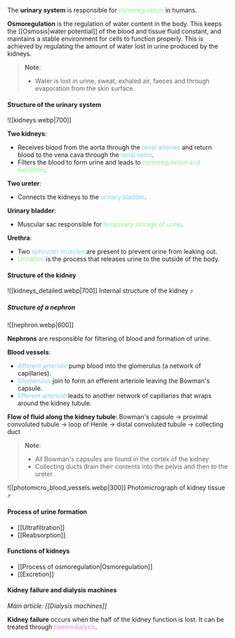 The **urinary system** is responsible for <span style="color: lightgreen">osmoregulation</span> in humans.

**Osmoregulation** is the regulation of water content in the body. This keeps the [[Osmosis|water potential]] of the blood and tissue fluid constant, and maintains a stable environment for cells to function properly. This is achieved by regulating the amount of water lost in urine produced by the kidneys.

> **Note**:
> - Water is lost in urine, sweat, exhaled air, faeces and through evaporation from the skin surface.

#### Structure of the urinary system
![[kidneys.webp|700]]

**Two kidneys**:
- Receives blood from the aorta through the <span style="color: skyblue">renal arteries</span> and return blood to the vena cava through the <span style="color: skyblue">renal veins</span>.
- Filters the blood to form urine and leads to <span style="color: lightgreen">osmoregulation and excretion</span>.

**Two ureter**:
- Connects the kidneys to the <span style="color: skyblue">urinary bladder</span>.

**Urinary bladder**:
- Muscular sac responsible for <span style="color: lightgreen">temporary storage of urine</span>.

**Urethra**:
- Two <span style="color: skyblue">sphincter muscles</span> are present to prevent urine from leaking out.
- <span style="color: lightgreen">Urination</span> is the process that releases urine to the outside of the body.

#### Structure of the kidney
![[kidneys_detailed.webp|700]]
Internal structure of the kidney ⤴️

##### Structure of a nephron
![[nephron.webp|600]]

**Nephrons** are responsible for filtering of blood and formation of urine.

**Blood vessels**:
- <span style="color: skyblue">Afferent arteriole</span> pump blood into the glomerulus (a network of capillaries).
- <span style="color: skyblue">Glomerulus</span> join to form an efferent arteriole leaving the Bowman's capsule.
- <span style="color: skyblue">Efferent arteriole</span> leads to another network of capillaries that wraps around the kidney tubule.

**Flow of fluid along the kidney tubule**:
Bowman's capsule → proximal convoluted tubule → loop of Henle → distal convoluted tubule → collecting duct

> **Note**:
> - All Bowman's capsules are found in the cortex of the kidney.
> - Collecting ducts drain their contents into the pelvis and then to the ureter.

![[photomicro_blood_vessels.webp|300]]
Photomicrograph of kidney tissue ⤴️

#### Process of urine formation
- [[Ultrafiltration]]
- [[Reabsorption]]

#### Functions of kidneys
- [[Process of osmoregulation|Osmoregulation]]
- [[Excretion]]

#### Kidney failure and dialysis machines
*Main article: [[Dialysis machines]]*

**Kidney failure** occurs when the half of the kidney function is lost. It can be treated through <span style="color: violet">haemodialysis</span>.

